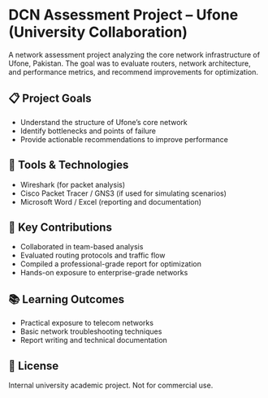 # DCN Assessment Project – Ufone (University Collaboration)

A network assessment project analyzing the core network infrastructure of Ufone, Pakistan. The goal was to evaluate routers, network architecture, and performance metrics, and recommend improvements for optimization.

## 📋 Project Goals
- Understand the structure of Ufone’s core network
- Identify bottlenecks and points of failure
- Provide actionable recommendations to improve performance

## 🧰 Tools & Technologies
- Wireshark (for packet analysis)
- Cisco Packet Tracer / GNS3 (if used for simulating scenarios)
- Microsoft Word / Excel (reporting and documentation)

## 🧠 Key Contributions
- Collaborated in team-based analysis
- Evaluated routing protocols and traffic flow
- Compiled a professional-grade report for optimization
- Hands-on exposure to enterprise-grade networks

## 📚 Learning Outcomes
- Practical exposure to telecom networks
- Basic network troubleshooting techniques
- Report writing and technical documentation

## 📄 License
Internal university academic project. Not for commercial use.

